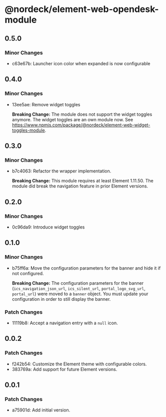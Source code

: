 # @nordeck/element-web-opendesk-module

## 0.5.0

### Minor Changes

- c63e67b: Launcher icon color when expanded is now configurable

## 0.4.0

### Minor Changes

- 13ee5ae: Remove widget toggles

  **Breaking Change:**
  The module does not support the widget toggles anymore.
  The widget toggles are an own module now. See https://www.npmjs.com/package/@nordeck/element-web-widget-toggles-module.

## 0.3.0

### Minor Changes

- b7c4063: Refactor the wrapper implementation.

  **Breaking Change:**
  This module requires at least Element 1.11.50.
  The module did break the navigation feature in prior Element versions.

## 0.2.0

### Minor Changes

- 0c96da9: Introduce widget toggles

## 0.1.0

### Minor Changes

- b75ff6a: Move the configuration parameters for the banner and hide it if not configured.

  **Breaking Change:**
  The configuration parameters for the banner (`ics_navigation_json_url`,
  `ics_silent_url`, `portal_logo_svg_url`, `portal_url`) were moved to a `banner`
  object. You must update your configuration in order to still display the banner.

### Patch Changes

- 11119b8: Accept a navigation entry with a `null` icon.

## 0.0.2

### Patch Changes

- f242b54: Customize the Element theme with configurable colors.
- 383769a: Add support for future Element versions.

## 0.0.1

### Patch Changes

- a75901d: Add initial version.
